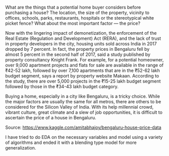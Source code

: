 What are the things that a potential home buyer considers before purchasing a house? The location, the size of the property, vicinity to offices, schools, parks, 
restaurants, hospitals or the stereotypical white picket fence? What about the most important factor — the price?

Now with the lingering impact of demonetization, the enforcement of the Real Estate (Regulation and Development) Act (RERA), and the lack of trust in property developers 
in the city, housing units sold across India in 2017 dropped by 7 percent. In fact, the property prices in Bengaluru fell by almost 5 percent in the second half of 2017, 
said a study published by property consultancy Knight Frank.
For example, for a potential homeowner, over 9,000 apartment projects and flats for sale are available in the range of ₹42-52 lakh, followed by over 7,100 apartments that 
are in the ₹52-62 lakh budget segment, says a report by property website Makaan. According to the study, there are over 5,000 projects in the ₹15-25 lakh budget segment 
followed by those in the ₹34-43 lakh budget category.

Buying a home, especially in a city like Bengaluru, is a tricky choice. While the major factors are usually the same for all metros, there are others to be considered for 
the Silicon Valley of India. With its help millennial crowd, vibrant culture, great climate and a slew of job opportunities, it is difficult to ascertain the price of a house 
in Bengaluru.


Source: https://www.kaggle.com/amitabhajoy/bengaluru-house-price-data


I have tried to do EDA on the necessary variables and model using a variety of algorithms and ended it with a blending type model for more generalization.

